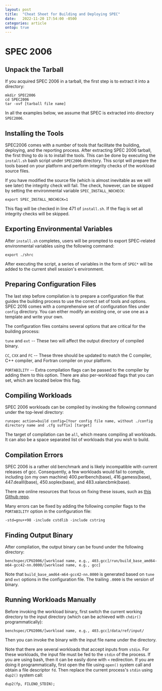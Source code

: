 ```yaml
---
layout: post
title:  "Cheat Sheet for Building and Deploying SPEC"
date:   2022-11-20 17:54:00 -0500
categories: article
ontop: true
---
```


# SPEC 2006

## Unpack the Tarball

If you acquired SPEC 2006 in a tarball, the first step is to extract it into a directory:

```
mkdir SPEC2006
cd SPEC2006
tar -xvf [tarball file name]
```

In all the examples below, we assume that SPEC is extracted into directory `SPEC2006`.

## Installing the Tools

SPEC2006 comes with a number of tools that facilitate the building, deploying, and the reporting process.
After extracting SPEC 2006 tarball, the first thing to do is to install the tools. This can be done by
executing the `install.sh` bash script under `SPEC2006` directory. This script will prepare the tools
based on your platform and perform integrity checks of the workload source files. 

If you have modified the source file (which is almost inevitable as we will see later) the integrity check will fail.
The check, however, can be skipped by setting the environmental variable `SPEC_INSTALL_NOCHECK`:

```
export SPEC_INSTALL_NOCHECK=1 
```

This flag will be checked in line 471 of `install.sh`. If the flag is set all integrity checks will be skipped.

## Exporting Environmental Variables

After `install.sh` completes, users will be prompted to export SPEC-related environmental variables using 
the following command:

```
export ./shrc
```

After executing the script, a series of variables in the form of `SPEC*` will be added to the current shell
session's environment.

## Preparing Configuration Files

The last step before compilation is to prepare a configuration file that guides the building process to 
use the correct set of tools and options. SPEC 2016 comes with a comprehensive set of configuration files
under `config` directory. You can either modify an existing one, or use one as a template and write your own.

The configuration files contains several options that are critical for the building process:

`tune` and `ext` -- These two will affect the output directory of compiled binary.

`CC`, `CXX` and `FC` -- These three should be updated to match the C compiler, C++ compiler, and Fortran
compiler on your platform.

`PORTABILITY` -- Extra compilation flags can be passed to the compiler by adding them to this option. There
are also per-workload flags that you can set, which are located below this flag.

## Compiling Workloads

SPEC 2006 workloads can be compiled by invoking the following command under the top-level directory:

```
runspec action=build config=[Your config file name, without ./config directory name and .cfg suffix] [target]
```

The target of compilation can be `all`, which means compiling all workloads. It can also be a space separated 
list of workloads that you wish to build.

## Compilation Errors

SPEC 2006 is a rather old benchmark and is likely incompatible with current releases of gcc.
Consequently, a few workloads would fail to compile, including (on my own machine) 
400.perlbench(base), 416.gamess(base), 447.dealII(base), 450.soplex(base), and 483.xalancbmk(base).

There are online resources that focus on fixing these issues, such as 
[this Github repo](https://github.com/mollybuild/RISCV-Measurement/blob/master/Install-CPU2006-on-unmatched.md).

Many errors can be fixed by adding the following compiler flags to the `PORTABILITY` option in the configuration file:

```
-std=gnu++98 -include cstdlib -include cstring
```

## Finding Output Binary

After compilation, the output binary can be found under the following directory:

```
benchspec/CPU2006/[workload name, e.g., 403.gcc]/run/build_base_amd64-m64-gcc42-nn.0000/[workload name, e.g., gcc]
```

Note that `build_base_amd64-m64-gcc42-nn.0000` is generated based on `tune` and `ext` options in the configuration
file. The trailing `.0000` is the version of binary.

## Running Workloads Manually

Before invoking the workload binary, first switch the current working directory to the input directory 
(which can be achieved with `chdir()` programmatically):

```
benchspec/CPU2006/[workload name, e.g., 403.gcc]/data/ref/input/
```

Then you can invoke the binary with the input file name under the directory. 

Note that there are several workloads that accept inputs from `stdin`. For these workloads, 
the input file must be fed to the `stdin` of the process.
If you are using bash, then it can be easily done with `<` redirection.
If you are doing it programmatically, first open the file using `open()` system call and obtain a file 
descriptor `fd`. Then replace the current process's `stdin` using `dup2()` system call:

```
dup2(fp, FILENO_STDIN);
```